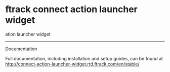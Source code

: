 # ftrack connect action launcher widget

ation launcher widget

------------------------------------------------------------------------

Documentation

Full documentation, including installation and setup guides, can be
found at
http://connect-action-launcher-widget.rtd.ftrack.com/en/stable/
